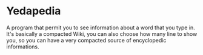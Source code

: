 # Yedapedia
A program that permit you to see information about a word that you type in. It's basically a compacted Wiki, you can also choose how many line to show you, so you can have a very compacted source of encyclopedic informations.

